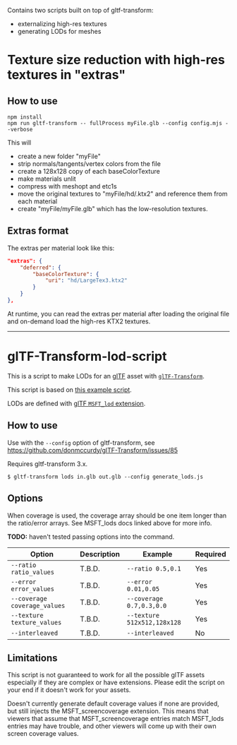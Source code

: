 Contains two scripts built on top of gltf-transform:
- externalizing high-res textures
- generating LODs for meshes

# Texture size reduction with high-res textures in "extras"

## How to use

```
npm install
npm run gltf-transform -- fullProcess myFile.glb --config config.mjs --verbose
```
This will
- create a new folder "myFile"
- strip normals/tangents/vertex colors from the file
- create a 128x128 copy of each baseColorTexture
- make materials unlit
- compress with meshopt and etc1s
- move the original textures to "myFile/hd/<textureName>.ktx2" and reference them from each material
- create "myFile/myFile.glb" which has the low-resolution textures.

## Extras format

The extras per material look like this:

```json
"extras": {
    "deferred": {
        "baseColorTexture": {
            "uri": "hd/LargeTex3.ktx2"
        }
    }
},
```

At runtime, you can read the extras per material after loading the original file and on-demand load the high-res KTX2 textures.

---------------

# glTF-Transform-lod-script

This is a script to make LODs for an [glTF](https://registry.khronos.org/glTF/specs/2.0/glTF-2.0.html) asset with [`glTF-Transform`](https://gltf-transform.donmccurdy.com/).

This script is based on [this example script](https://gist.github.com/donmccurdy/2226332bb58980caebcd21fe7cbca029).

LODs are defined with [glTF `MSFT_lod` extension](https://github.com/KhronosGroup/glTF/blob/main/extensions/2.0/Vendor/MSFT_lod/README.md).

## How to use

Use with the `--config` option of gltf-transform, see https://github.com/donmccurdy/glTF-Transform/issues/85

Requires gltf-transform 3.x.






```
$ gltf-transform lods in.glb out.glb --config generate_lods.js
```








## Options

When coverage is used, the coverage array should be one item longer than the ratio/error arrays. See MSFT_lods docs linked above for more info.  

**TODO:** haven't tested passing options into the command.

| Option | Description | Example | Required |
| ------ | ----------- | ------- | -------- |
| `--ratio ratio_values` | T.B.D. | `--ratio 0.5,0.1` | Yes |
| `--error error_values` | T.B.D. | `--error 0.01,0.05` | Yes |
| `--coverage coverage_values` | T.B.D. | `--coverage 0.7,0.3,0.0` | Yes |
| `--texture texture_values` | T.B.D. | `--texture 512x512,128x128` | Yes |
| `--interleaved` | T.B.D. | `--interleaved` | No |


## Limitations

This script is not guaranteed to work for all the possible glTF assets especially if they are complex or have extensions. Please edit the script on your end if it doesn't work for your assets.

Doesn't currently generate default coverage values if none are provided, but still injects the MSFT_screencoverage extension. This means that viewers that assume that MSFT_screencoverage entries match MSFT_lods entries may have trouble, and other viewers will come up with their own screen coverage values.
